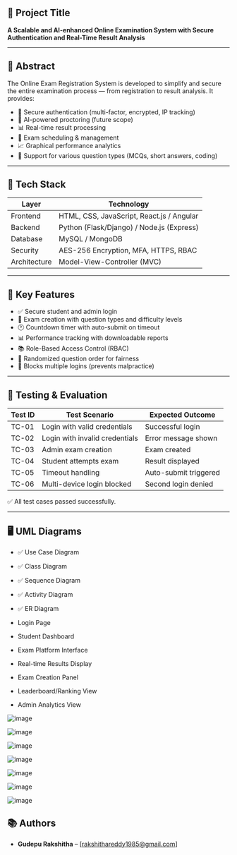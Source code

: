 

## 📌 Project Title

**A Scalable and AI-enhanced Online Examination System with Secure Authentication and Real-Time Result Analysis**

---

## 📖 Abstract

The Online Exam Registration System is developed to simplify and secure the entire examination process — from registration to result analysis. It provides:

- 🔐 Secure authentication (multi-factor, encrypted, IP tracking)
- 🧠 AI-powered proctoring (future scope)
- 📊 Real-time result processing
- 📅 Exam scheduling & management
- 📈 Graphical performance analytics
- 📄 Support for various question types (MCQs, short answers, coding)

---

## 🔧 Tech Stack

| Layer         | Technology                   |
|--------------|------------------------------|
| Frontend      | HTML, CSS, JavaScript, React.js / Angular |
| Backend       | Python (Flask/Django) / Node.js (Express) |
| Database      | MySQL / MongoDB              |
| Security      | AES-256 Encryption, MFA, HTTPS, RBAC |
| Architecture  | Model-View-Controller (MVC)  |

---

## 🎯 Key Features

- ✅ Secure student and admin login
- 📝 Exam creation with question types and difficulty levels
- 🕐 Countdown timer with auto-submit on timeout
- 📊 Performance tracking with downloadable reports
- 📚 Role-Based Access Control (RBAC)
- 🔁 Randomized question order for fairness
- 🚫 Blocks multiple logins (prevents malpractice)

---

## 🧪 Testing & Evaluation

| Test ID | Test Scenario                    | Expected Outcome        |
|--------|----------------------------------|--------------------------|
| TC-01  | Login with valid credentials     | Successful login         |
| TC-02  | Login with invalid credentials   | Error message shown      |
| TC-03  | Admin exam creation              | Exam created             |
| TC-04  | Student attempts exam            | Result displayed         |
| TC-05  | Timeout handling                 | Auto-submit triggered    |
| TC-06  | Multi-device login blocked       | Second login denied      |

✅ All test cases passed successfully.

---

## 🖥️ UML Diagrams

- ✅ Use Case Diagram
- ✅ Class Diagram
- ✅ Sequence Diagram
- ✅ Activity Diagram
- ✅ ER Diagram



- Login Page  
- Student Dashboard  
- Exam Platform Interface  
- Real-time Results Display  
- Exam Creation Panel  
- Leaderboard/Ranking View  
- Admin Analytics View

![image](https://github.com/user-attachments/assets/7bca1e13-ea23-4bfd-8bab-f52f01a4feeb)

![image](https://github.com/user-attachments/assets/10374465-3ec3-4143-af67-524d5ed311a0)

![image](https://github.com/user-attachments/assets/52c64f98-7e48-4306-b3a5-4c3c639aba9a)

![image](https://github.com/user-attachments/assets/fb3b32b2-a5b1-4219-8350-35bdb515ab55)

![image](https://github.com/user-attachments/assets/49cbe6ee-332e-421d-9151-304bce35698e)


![image](https://github.com/user-attachments/assets/d4590b5b-6a54-476c-83bb-3e73fcb6377a)

![image](https://github.com/user-attachments/assets/9ce2a542-25d9-4560-9bda-fb14e459eb06)



## 📚 Authors

- **Gudepu Rakshitha** – [rakshithareddy1985@gmail.com] 






